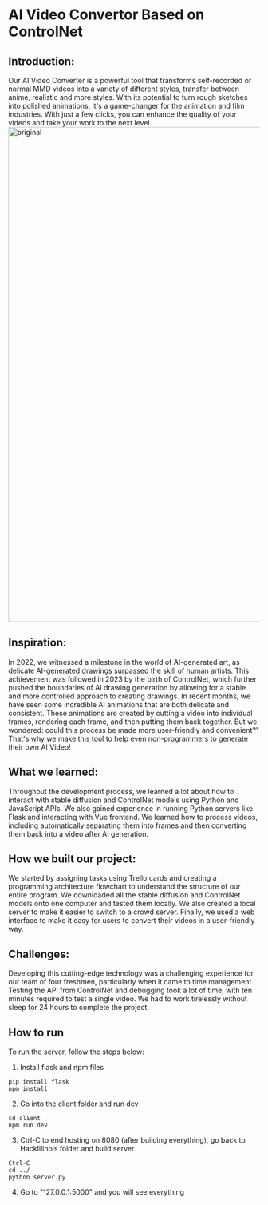 # AI Video Convertor Based on ControlNet
## Introduction:
Our AI Video Converter is a powerful tool that transforms self-recorded or normal MMD videos into a variety of different styles, transfer between anime, realistic and more styles. With its potential to turn rough sketches into polished animations, it's a game-changer for the animation and film industries. With just a few clicks, you can enhance the quality of your videos and take your work to the next level.
<img width="991" alt="original" src="https://user-images.githubusercontent.com/91376582/221423932-b7cb75ed-5ff6-48ec-95bf-e6471611d109.png">


## Inspiration:
In 2022, we witnessed a milestone in the world of AI-generated art, as delicate AI-generated drawings surpassed the skill of human artists. This achievement was followed in 2023 by the birth of ControlNet, which further pushed the boundaries of AI drawing generation by allowing for a stable and more controlled approach to creating drawings. In recent months, we have seen some incredible AI animations that are both delicate and consistent. These animations are created by cutting a video into individual frames, rendering each frame, and then putting them back together. But we wondered: could this process be made more user-friendly and convenient?" That's why we make this tool to help even non-programmers to generate their own AI Video!

## What we learned:
Throughout the development process, we learned a lot about how to interact with stable diffusion and ControlNet models using Python and JavaScript APIs. We also gained experience in running Python servers like Flask and interacting with Vue frontend. We learned how to process videos, including automatically separating them into frames and then converting them back into a video after AI generation.

## How we built our project:
We started by assigning tasks using Trello cards and creating a programming architecture flowchart to understand the structure of our entire program. We downloaded all the stable diffusion and ControlNet models onto one computer and tested them locally. We also created a local server to make it easier to switch to a crowd server. Finally, we used a web interface to make it easy for users to convert their videos in a user-friendly way.

## Challenges:
Developing this cutting-edge technology was a challenging experience for our team of four freshmen, particularly when it came to time management. Testing the API from ControlNet and debugging took a lot of time, with ten minutes required to test a single video. We had to work tirelessly without sleep for 24 hours to complete the project.


## How to run
To run the server, follow the steps below:
1. Install flask and npm files
```
pip install flask
npm install
```
2. Go into the client folder and run dev
```
cd client
npm run dev
```
3. Ctrl-C to end hosting on 8080 (after building everything), go back to HackIllinois folder and build server
```
Ctrl-C
cd ../
python server.py
```
4. Go to "127.0.0.1:5000" and you will see everything
